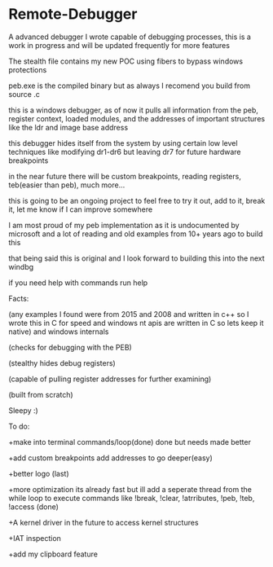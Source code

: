 # Remote-Debugger
A advanced debugger I wrote capable of debugging processes, this is a work in progress and will be updated frequently for more features

The stealth file contains my new POC using fibers to bypass windows protections

peb.exe is the compiled binary but as always I recomend you build from source .c

this is a windows debugger, as of now it pulls all information from the peb, register context, loaded modules, and the addresses of important structures like the ldr and image base address

this debugger hides itself from the system by using certain low level techniques like modifying dr1-dr6 but leaving dr7 for future hardware breakpoints

in the near future there will be custom breakpoints, reading registers, teb(easier than peb), much more...

this is going to be an ongoing project to feel free to try it out, add to it, break it, let me know if I can improve somewhere

I am most proud of my peb implementation as it is undocumented by microsoft and a lot of reading and old examples from 10+ years ago to build this

that being said this is original and I look forward to building this into the next windbg

if you need help with commands run help 

Facts:

(any examples I found were from 2015 and 2008 and written in c++ so I wrote this in C for speed and windows nt apis are written in C so lets keep it native) and windows internals

(checks for debugging with the PEB)

(stealthy hides debug registers)

(capable of pulling register addresses for further examining)

(built from scratch)

Sleepy :)

To do: 

+make into terminal commands/loop(done) done but needs made better

+add custom breakpoints add addresses to go deeper(easy)

+better logo (last)

+more optimization its already fast but ill add a seperate thread from the while loop to execute commands like !break, !clear, !atrributes, !peb, !teb, !access (done)

+A kernel driver in the future to access kernel structures

+IAT inspection

+add my clipboard feature
